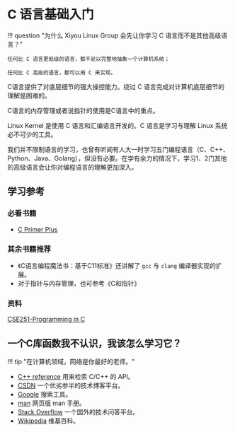 # C 语言基础入门

!!! question "为什么 Xiyou Linux Group 会先让你学习 C 语言而不是其他高级语言？"

    任何比 C 语言更低级的语言，都不足以完整地抽象一个计算机系统；

    任何比 C 高级的语言，都可以用 C 来实现。

C语言提供了对底层细节的强大操控能力。绕过 C 语言完成对计算机底层细节的理解是困难的。

C语言的内存管理或者说指针的使用是C语言中的重点。

Linux Kernel 是使用 C 语言和汇编语言开发的。C 语言是学习与理解 Linux 系统必不可少的工具。

我们并不限制语言的学习，也曾有听闻有人大一时学习五门编程语言（C、C++、Python、Java、Golang），但没有必要。在学有余力的情况下，学习1、2门其他的高级语言会让你对编程语言的理解更加深入。

## 学习参考

### 必看书籍

- [C Primer Plus](https://book.douban.com/subject/26792521/)

### 其余书籍推荐

- 《C语言编程魔法书：基于C11标准》还讲解了 `gcc` 与 `clang` 编译器实现的扩展。
- 对于指针与内存管理，也可参考《C和指针》

### 资料

[CSE251-Programming in C](https://www.cse.msu.edu/~cse251/index.html)

## 一个C库函数我不认识，我该怎么学习它？

!!! tip "在计算机领域，网络是你最好的老师。"

- [C++ reference](https://en.cppreference.com) 用来检索 C/C++ 的 API。
- [CSDN](https://www.csdn.net) 一个优劣参半的技术博客平台。
- [Google](https://www.google.com) 搜索工具。
- [man](https://man7.org) 网页版 man 手册。
- [Stack Overflow](https://stackoverflow.com/) 一个国外的技术问答平台。
- [Wikipedia](https://en.wikipedia.org) 维基百科。